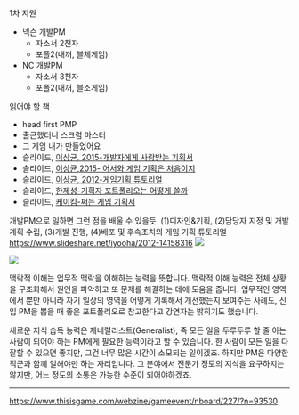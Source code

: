 
1차 지원
- 넥슨 개발PM
	- 자소서 2천자
	- 포폴2(내꺼, 블체게임)
- NC 개발PM
	- 자소서 3천자 
	- 포폴2(내꺼, 블소게임)

읽어야 할 책
- head first PMP
- 출근했더니 스크럼 마스터
- 그 게임 내가 만들었어요
- 슬라이드, [이상균, 2015-개발자에게 사랑받는 기획서](https://www.slideshare.net/iyooha/20101002-53482961)
- 슬라이드, [이상균,2015- 어서와 게임 기획은 처음이지](https://www.slideshare.net/iyooha/ss-39476185)
- 슬라이드, [이상균, 2012-게임기획 튜토리얼](https://www.slideshare.net/iyooha/2012-14158316)
- 슬라이드, [한제성-기획자 포트폴리오는 어떻게 쓸까](https://www.slideshare.net/HanJeSung/ss-54514435)
- 슬라이드, [케이킴-쩌는 게임 기획서](https://www.slideshare.net/istoriae/how-to-write-great-design-documents-from-gdc2008-korean)





개발PM으로 일하면 그런 점을 배울 수 있을듯
 (1)디자인&기획, (2)담당자 지정 및 개발 계획 수립, (3)개발 진행, (4)배포 및 후속조치의
게임 기획 튜토리얼 
https://www.slideshare.net/iyooha/2012-14158316
![](https://i.imgur.com/XmzZB06.png)


![](https://i.imgur.com/PxtyyEI.png)


맥락적 이해는 업무적 맥락을 이해하는 능력을 뜻합니다. 맥락적 이해 능력은 전체 상황을 구조화해서 원인을 파악하고 또 문제를 해결하는 데에 도움을 줍니다. 업무적인 영역에서 뿐만 아니라 자기 일상의 영역을 어떻게 기록해서 개선했는지 보여주는 사례도, 신입 PM을 뽑을 때 좋은 포트폴리오로 참고한다고 강연자는 밝히기도 했습니다.

새로운 지식 습득 능력은 제네럴리스트(Generalist), 즉 모든 일을 두루두루 할 줄 아는 사람이 되어야 하는 PM에게 필요한 능력이라고 할 수 있습니다. 한 사람이 모든 일을 다 잘할 수 있으면 좋지만, 그건 너무 많은 시간이 소모되는 일이겠죠. 하지만 PM은 다양한 직군과 함께 일해야만 하는 자리입니다. 그 분야에서 전문가 정도의 지식을 요구하지는 않지만, 어느 정도의 소통은 가능한 수준이 되어야하겠죠.

----

https://www.thisisgame.com/webzine/gameevent/nboard/227/?n=93530